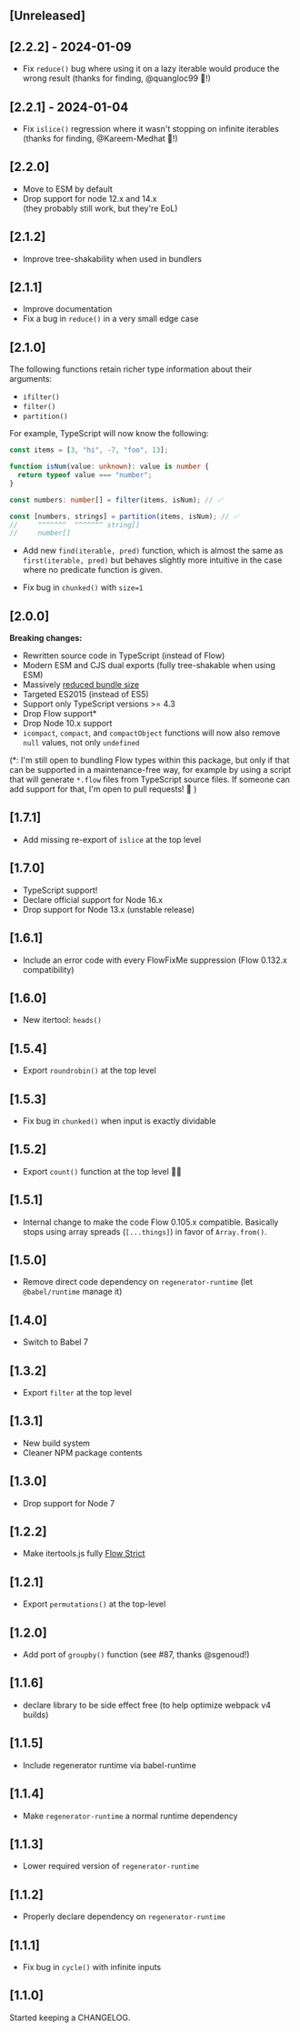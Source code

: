 ## [Unreleased]

## [2.2.2] - 2024-01-09

- Fix `reduce()` bug where using it on a lazy iterable would produce the wrong
  result (thanks for finding, @quangloc99 🙏!)

## [2.2.1] - 2024-01-04

- Fix `islice()` regression where it wasn't stopping on infinite iterables
  (thanks for finding, @Kareem-Medhat 🙏!)

## [2.2.0]

- Move to ESM by default
- Drop support for node 12.x and 14.x  
  (they probably still work, but they're EoL)

## [2.1.2]

- Improve tree-shakability when used in bundlers

## [2.1.1]

- Improve documentation
- Fix a bug in `reduce()` in a very small edge case

## [2.1.0]

The following functions retain richer type information about their arguments:

- `ifilter()`
- `filter()`
- `partition()`

For example, TypeScript will now know the following:

```ts
const items = [3, "hi", -7, "foo", 13];

function isNum(value: unknown): value is number {
  return typeof value === "number";
}

const numbers: number[] = filter(items, isNum); // ✅

const [numbers, strings] = partition(items, isNum); // ✅
//     ^^^^^^^  ^^^^^^^ string[]
//     number[]
```

- Add new `find(iterable, pred)` function, which is almost the same as
  `first(iterable, pred)` but behaves slightly more intuitive in the case
  where no predicate function is given.

- Fix bug in `chunked()` with `size=1`

## [2.0.0]

**Breaking changes:**

- Rewritten source code in TypeScript (instead of Flow)
- Modern ESM and CJS dual exports (fully tree-shakable when using ESM)
- Massively [reduced bundle size](https://bundlephobia.com/package/itertools@2.0.0)
- Targeted ES2015 (instead of ES5)
- Support only TypeScript versions >= 4.3
- Drop Flow support\*
- Drop Node 10.x support
- `icompact`, `compact`, and `compactObject` functions will now also remove
  `null` values, not only `undefined`

(\*: I'm still open to bundling Flow types within this package, but only if
that can be supported in a maintenance-free way, for example by using a script
that will generate `*.flow` files from TypeScript source files. If someone can
add support for that, I'm open to pull requests! 🙏 )

## [1.7.1]

- Add missing re-export of `islice` at the top level

## [1.7.0]

- TypeScript support!
- Declare official support for Node 16.x
- Drop support for Node 13.x (unstable release)

## [1.6.1]

- Include an error code with every FlowFixMe suppression
  (Flow 0.132.x compatibility)

## [1.6.0]

- New itertool: `heads()`

## [1.5.4]

- Export `roundrobin()` at the top level

## [1.5.3]

- Fix bug in `chunked()` when input is exactly dividable

## [1.5.2]

- Export `count()` function at the top level 🤦‍♂️

## [1.5.1]

- Internal change to make the code Flow 0.105.x compatible. Basically stops
  using array spreads (`[...things]`) in favor of `Array.from()`.

## [1.5.0]

- Remove direct code dependency on `regenerator-runtime` (let `@babel/runtime`
  manage it)

## [1.4.0]

- Switch to Babel 7

## [1.3.2]

- Export `filter` at the top level

## [1.3.1]

- New build system
- Cleaner NPM package contents

## [1.3.0]

- Drop support for Node 7

## [1.2.2]

- Make itertools.js fully [Flow Strict](https://flow.org/en/docs/strict/)

## [1.2.1]

- Export `permutations()` at the top-level

## [1.2.0]

- Add port of `groupby()` function (see #87, thanks @sgenoud!)

## [1.1.6]

- declare library to be side effect free (to help optimize webpack v4 builds)

## [1.1.5]

- Include regenerator runtime via babel-runtime

## [1.1.4]

- Make `regenerator-runtime` a normal runtime dependency

## [1.1.3]

- Lower required version of `regenerator-runtime`

## [1.1.2]

- Properly declare dependency on `regenerator-runtime`

## [1.1.1]

- Fix bug in `cycle()` with infinite inputs

## [1.1.0]

Started keeping a CHANGELOG.
